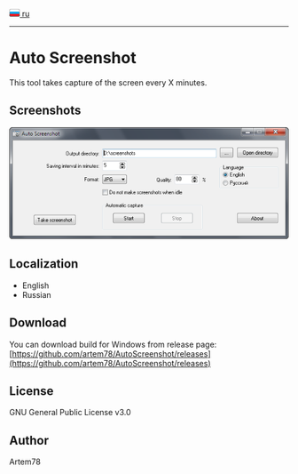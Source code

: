 [![Russian](images/russian_icon.png) ru](README-ru.md "Russian")

-------------------------  

Auto Screenshot
===============

This tool takes capture of the screen every X minutes.

## Screenshots
![](images/main_window.png)

## Localization
* English
* Russian

## Download
You can download build for Windows from release page: [https://github.com/artem78/AutoScreenshot/releases](https://github.com/artem78/AutoScreenshot/releases)

## License
GNU General Public License v3.0

## Author
Artem78
